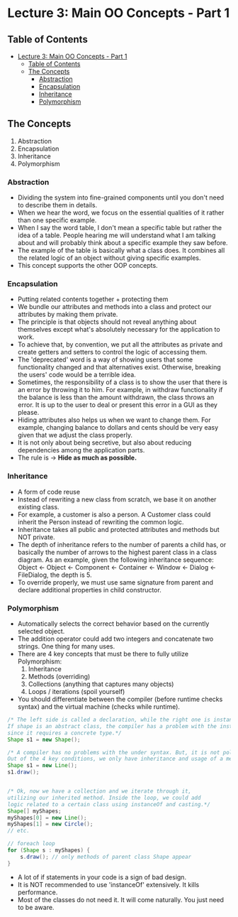 # Lecture 3: Main OO Concepts - Part 1

## Table of Contents

- [Lecture 3: Main OO Concepts - Part 1](#lecture-3-main-oo-concepts---part-1)
  - [Table of Contents](#table-of-contents)
  - [The Concepts](#the-concepts)
    - [Abstraction](#abstraction)
    - [Encapsulation](#encapsulation)
    - [Inheritance](#inheritance)
    - [Polymorphism](#polymorphism)

## The Concepts

1. Abstraction
2. Encapsulation
3. Inheritance
4. Polymorphism

### Abstraction

- Dividing the system into fine-grained components until you don't need to describe them in details.
- When we hear the word, we focus on the essential qualities of it rather than one specific example.
- When I say the word table, I don't mean a specific table but rather the idea of a table. People hearing me will understand what I am talking about and will probably think about a specific example they saw before.
- The example of the table is basically what a class does. It combines all the related logic of an object without giving specific examples.
- This concept supports the other OOP concepts.

### Encapsulation

- Putting related contents together + protecting them
- We bundle our attributes and methods into a class and protect our attributes by making them private.
- The principle is that objects should not reveal anything about themselves except what's absolutely necessary for the application to work.
- To achieve that, by convention, we put all the attributes as private and create getters and setters to control the logic of accessing them.
- The 'deprecated' word is a way of showing users that some functionality changed and that alternatives exist. Otherwise, breaking the users' code would be a terrible idea.
- Sometimes, the responsibility of a class is to show the user that there is an error by throwing it to him. For example, in withdraw functionality if the balance is less than the amount withdrawn, the class throws an error. It is up to the user to deal or present this error in a GUI as they please.
- Hiding attributes also helps us when we want to change them. For example, changing balance to dollars and cents should be very easy given that we adjust the class properly.
- It is not only about being secretive, but also about reducing dependencies among the application parts.
- The rule is -> **Hide as much as possible.**

### Inheritance

- A form of code reuse
- Instead of rewriting a new class from scratch, we base it on another existing class.
- For example, a customer is also a person. A Customer class could inherit the Person instead of rewriting the common logic.
- Inheritance takes all public and protected attributes and methods but NOT private.
- The depth of inheritance refers to the number of parents a child has, or basically the number of arrows to the highest parent class in a class diagram. As an example, given the following inheritance sequence: Object <- Object <- Component <- Container <- Window <- Dialog <- FileDialog, the depth is 5.
- To override properly, we must use same signature from parent and declare additional properties in child constructor.

### Polymorphism

- Automatically selects the correct behavior based on the currently selected object.
- The addition operator could add two integers and concatenate two strings. One thing for many uses.
- There are 4 key concepts that must be there to fully utilize Polymorphism:
    1. Inheritance
    2. Methods (overriding)
    3. Collections (anything that captures many objects)
    4. Loops / iterations (spoil yourself)
- You should differentiate between the compiler (before runtime checks syntax) and the virtual machine (checks while runtime).

```java
/* The left side is called a declaration, while the right one is instantiation. 
If shape is an abstract class, the compiler has a problem with the instantiation part 
since it requires a concrete type.*/
Shape s1 = new Shape();

/* A compiler has no problems with the under syntax. But, it is not polymorphism.
Out of the 4 key conditions, we only have inheritance and usage of a method.*/
Shape s1 = new Line();
s1.draw();


/* Ok, now we have a collection and we iterate through it,
utilizing our inherited method. Inside the loop, we could add
logic related to a certain class using instanceOf and casting.*/
Shape[] myShapes;
myShapes[0] = new Line();
myShapes[1] = new Circle();
// etc.

// foreach loop
for (Shape s : myShapes) {
    s.draw(); // only methods of parent class Shape appear
}

```

- A lot of if statements in your code is a sign of bad design.
- It is NOT recommended to use 'instanceOf' extensively. It kills performance.
- Most of the classes do not need it. It will come naturally. You just need to be aware.